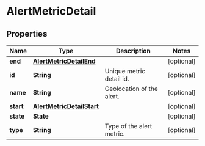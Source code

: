 

# AlertMetricDetail


## Properties

| Name | Type | Description | Notes |
|------------ | ------------- | ------------- | -------------|
|**end** | [**AlertMetricDetailEnd**](AlertMetricDetailEnd.md) |  |  [optional] |
|**id** | **String** | Unique metric detail id. |  [optional] |
|**name** | **String** | Geolocation of the alert. |  [optional] |
|**start** | [**AlertMetricDetailStart**](AlertMetricDetailStart.md) |  |  [optional] |
|**state** | **State** |  |  [optional] |
|**type** | **String** | Type of the alert metric. |  [optional] |



